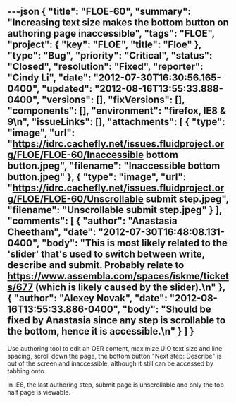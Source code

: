 ---json
{
  "title": "FLOE-60",
  "summary": "Increasing text size makes the bottom button on authoring page inaccessible",
  "tags": "FLOE",
  "project": {
    "key": "FLOE",
    "title": "Floe"
  },
  "type": "Bug",
  "priority": "Critical",
  "status": "Closed",
  "resolution": "Fixed",
  "reporter": "Cindy Li",
  "date": "2012-07-30T16:30:56.165-0400",
  "updated": "2012-08-16T13:55:33.888-0400",
  "versions": [],
  "fixVersions": [],
  "components": [],
  "environment": "firefox, IE8 & 9\n",
  "issueLinks": [],
  "attachments": [
    {
      "type": "image",
      "url": "https://idrc.cachefly.net/issues.fluidproject.org/FLOE/FLOE-60/Inaccessible bottom button.jpeg",
      "filename": "Inaccessible bottom button.jpeg"
    },
    {
      "type": "image",
      "url": "https://idrc.cachefly.net/issues.fluidproject.org/FLOE/FLOE-60/Unscrollable submit step.jpeg",
      "filename": "Unscrollable submit step.jpeg"
    }
  ],
  "comments": [
    {
      "author": "Anastasia Cheetham",
      "date": "2012-07-30T16:48:08.131-0400",
      "body": "This is most likely related to the 'slider' that's used to switch between write, describe and submit. Probably relate to <https://www.assembla.com/spaces/iskme/tickets/677> (which is likely caused by the slider).\n"
    },
    {
      "author": "Alexey Novak",
      "date": "2012-08-16T13:55:33.886-0400",
      "body": "Should be fixed by Anastasia since any step is scrollable to the bottom, hence it is accessible.\n"
    }
  ]
}
---
Use authoring tool to edit an OER content, maximize UIO text size and line spacing, scroll down the page, the bottom button "Next step: Describe" is out of the screen and inaccessible, although it still can be accessed by tabbing onto.

In IE8, the last authoring step, submit page is unscrollable and only the top half page is viewable.

        